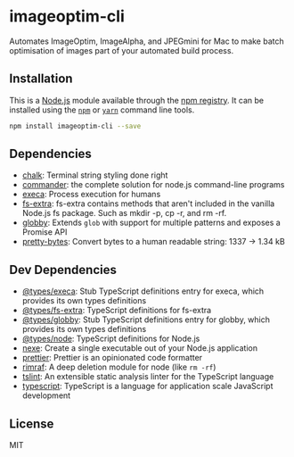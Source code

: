 # imageoptim-cli

Automates ImageOptim, ImageAlpha, and JPEGmini for Mac to make batch optimisation of images part of your automated build process.

## Installation

This is a [Node.js](https://nodejs.org/) module available through the 
[npm registry](https://www.npmjs.com/). It can be installed using the 
[`npm`](https://docs.npmjs.com/getting-started/installing-npm-packages-locally)
or 
[`yarn`](https://yarnpkg.com/en/)
command line tools.

```sh
npm install imageoptim-cli --save
```

## Dependencies

- [chalk](https://ghub.io/chalk): Terminal string styling done right
- [commander](https://ghub.io/commander): the complete solution for node.js command-line programs
- [execa](https://ghub.io/execa): Process execution for humans
- [fs-extra](https://ghub.io/fs-extra): fs-extra contains methods that aren&#39;t included in the vanilla Node.js fs package. Such as mkdir -p, cp -r, and rm -rf.
- [globby](https://ghub.io/globby): Extends `glob` with support for multiple patterns and exposes a Promise API
- [pretty-bytes](https://ghub.io/pretty-bytes): Convert bytes to a human readable string: 1337 → 1.34 kB

## Dev Dependencies

- [@types/execa](https://ghub.io/@types/execa): Stub TypeScript definitions entry for execa, which provides its own types definitions
- [@types/fs-extra](https://ghub.io/@types/fs-extra): TypeScript definitions for fs-extra
- [@types/globby](https://ghub.io/@types/globby): Stub TypeScript definitions entry for globby, which provides its own types definitions
- [@types/node](https://ghub.io/@types/node): TypeScript definitions for Node.js
- [nexe](https://ghub.io/nexe): Create a single executable out of your Node.js application
- [prettier](https://ghub.io/prettier): Prettier is an opinionated code formatter
- [rimraf](https://ghub.io/rimraf): A deep deletion module for node (like `rm -rf`)
- [tslint](https://ghub.io/tslint): An extensible static analysis linter for the TypeScript language
- [typescript](https://ghub.io/typescript): TypeScript is a language for application scale JavaScript development

## License

MIT
